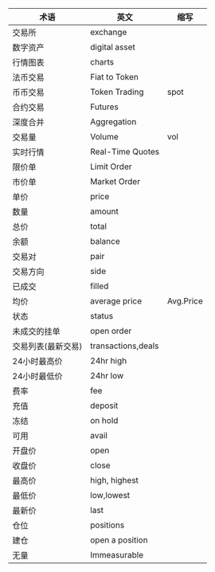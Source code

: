 | 术语               | 英文               | 缩写      |
| ------------------ | ------------------ | --------- |
| 交易所             | exchange           |           |
| 数字资产           | digital asset      |           |
| 行情图表           | charts             |           |
| 法币交易           | Fiat to Token      |           |
| 币币交易           | Token Trading      | spot      |
| 合约交易           | Futures            |           |
| 深度合并           | Aggregation        |           |
| 交易量             | Volume             | vol       |
| 实时行情           | Real-Time Quotes   |           |
| 限价单             | Limit Order        |           |
| 市价单             | Market Order       |           |
| 单价               | price              |           |
| 数量               | amount             |           |
| 总价               | total              |           |
| 余额               | balance            |           |
| 交易对             | pair               |           |
| 交易方向           | side               |           |
| 已成交             | filled             |           |
| 均价               | average price      | Avg.Price |
| 状态               | status             |           |
| 未成交的挂单       | open order         |           |
| 交易列表(最新交易) | transactions,deals |           |
| 24小时最高价       | 24hr high          |           |
| 24小时最低价       | 24hr low           |           |
| 费率               | fee                |           |
| 充值               | deposit            |           |
| 冻结               | on hold            |           |
| 可用               | avail              |           |
| 开盘价             | open               |           |
| 收盘价             | close              |           |
| 最高价             | high, highest      |           |
| 最低价             | low,lowest         |           |
| 最新价             | last               |           |
| 仓位               | positions          |           |
| 建仓               | open a position    |           |
| 无量               | Immeasurable       |           |

